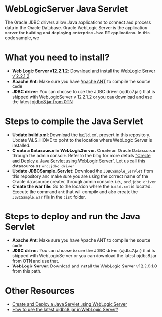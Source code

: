 # WebLogicServer Java Servlet   
The Oracle JDBC drivers allow Java applications to connect and process data in the Oracle Database. Oracle WebLogic Server is the application server for building and deploying enterprise Java EE applications.  In this code sample, we  

# What you need to install? 

* **Web Logic Server v12.2.1.2**: Download and install the [WebLogic Server v12.2.1.2](http://www.oracle.com/technetwork/middleware/weblogic/downloads/index.html)
* **Apache Ant**: Make sure you have [Apache ANT](http://ant.apache.org/) to compile the source code 
* **JDBC driver**: You can choose to use the JDBC driver (ojdbc7.jar) that is shipped with WebLogicServer v 12.2.1.2 or you can download and use the latest [ojdbc8.jar from OTN](http://www.oracle.com/technetwork/database/features/jdbc/jdbc-ucp-122-3110062.html)  

# Steps to compile the Java Servlet 

* **Update build.xml**: Download the `build.xml` present in this repository.  Update WLS_HOME to point to the location where WebLogic Server is installed. 
* **Create a Datasource in WebLogicServer**: Create an Oracle Datasource through the admin console.  Refer to the blog for more details ["Create and Deploy a Java Servlet using WebLogic Server"](https://blogs.oracle.com/dev2dev/create-and-deploy-a-java-servlet-using-weblogic-server-wls).  Let us call this datasource as `orcljdbc_driver`
* **Update JDBCSample_Servlet**: Download the `JDBCSample_Servlet` from this repository and make sure you are using the correct name of the Oracle datasource created through admin console. i.e., `orcljdbc_driver`
* **Create the war file**: Go to the location where the `build.xml` is located.  Execute the command `ant` that will compile and also create the `JDBCSample.war` file in the `dist` folder. 

# Steps to deploy and run the Java Servlet 

* **Apache Ant**: Make sure you have Apache ANT to compile the source code 
* **JDBC driver**: You can choose to use the JDBC driver (ojdbc7.jar) that is shipped with WebLogicServer or you can download the latest 
ojdbc8.jar from OTN and use that. 
* **WebLogic Server**: Download and install the WebLogic Server v12.2.0.1.0 from this path. 

# Other Resources 

* [Create and Deploy a Java Servlet using WebLogic Server](https://blogs.oracle.com/dev2dev/create-and-deploy-a-java-servlet-using-weblogic-server-wls)
* [How to use the latest ojdbc8.jar in WebLogic Server?](http://www.oracle.com/technetwork/database/application-development/jdbc/jdbc-eecontainers-cloud.html)






